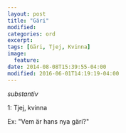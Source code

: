 ```yaml
---
layout: post
title: "Gäri"
modified:
categories: ord
excerpt:
tags: [Gäri, Tjej, Kvinna]
image:
  feature:
date: 2014-08-08T15:39:55-04:00
modified: 2016-06-01T14:19:19-04:00
---
```


*substantiv*

1: Tjej, kvinna

Ex: "Vem är hans nya gäri?"
